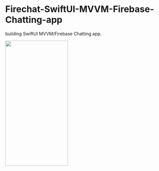 # Firechat-SwiftUI-MVVM-Firebase-Chatting-app
building SwiftUI MVVM/Firebase Chatting app.


<img src="https://user-images.githubusercontent.com/113336356/218309272-d21101b8-966c-419b-b7e3-c7a16c5659c4.png" width="200" height="400">
